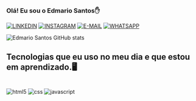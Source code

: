 ### Olá! Eu sou o Edmario Santos✋

[![LINKEDIN](https://img.shields.io/badge/LinkedIn-0077B5?style=for-the-badge&logo=linkedin&logoColor=white)](https://www.linkedin.com/in/edmariosantos-ti/)
[![INSTAGRAM](https://img.shields.io/badge/Instagram-E4405F?style=for-the-badge&logo=instagram&logoColor=white)](https://www.instagram.com/edmario_gomes/)
[![E-MAIL](https://img.shields.io/badge/Gmail-D14836?style=for-the-badge&logo=gmail&logoColor=white)](edmariosantoss@outlook.com)
[![WHATSAPP](https://img.shields.io/badge/WhatsApp-25D366?style=for-the-badge&logo=whatsapp&logoColor=white)](https://contate.me/edmarosantos)

![Edmario Santos GitHub stats](https://github-readme-stats.vercel.app/api?username=Edmarioo&show_icons=true&theme=radical)

## Tecnologias que eu uso no meu dia e que estou em aprendizado.🖥️

<div style="display:inline_block"><br/>
<img align= "center" alt="html5" src="https://img.shields.io/badge/HTML5-E34F26?style=for-the-badge&logo=html5&logoColor=white"/>
<img align= "center" alt="css" src="https://img.shields.io/badge/CSS3-1572B6?style=for-the-badge&logo=css3&logoColor=white"/>
<img align= "center" alt="javascript" src="https://img.shields.io/badge/JavaScript-F7DF1E?style=for-the-badge&logo=javascript&logoColor=black"/>



</div>

